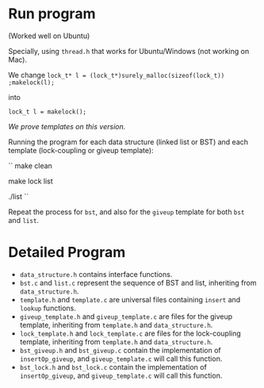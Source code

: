 # Run program 
(Worked well on Ubuntu)

Specially, using `thread.h` that works for Ubuntu/Windows (not working on Mac). 

We change
`lock_t* l = (lock_t*)surely_malloc(sizeof(lock_t)) ;makelock(l); `

into 

`lock_t l = makelock();`

*We prove templates on this version.*

Running the program for each data structure (linked list or BST) and each template (lock-coupling or giveup template):

``
make clean 

make lock list 

./list
``

Repeat the process for `bst`, and also for the `giveup` template for both `bst` and `list`.

# Detailed Program

- `data_structure.h` contains interface functions.
- `bst.c` and `list.c` represent the sequence of BST and list, inheriting from `data_structure.h`.
- `template.h` and `template.c` are universal files containing `insert` and `lookup` functions.
- `giveup_template.h` and `giveup_template.c` are files for the giveup template, inheriting from `template.h` and `data_structure.h`.
- `lock_template.h` and `lock_template.c` are files for the lock-coupling template, inheriting from `template.h` and `data_structure.h`.
- `bst_giveup.h` and `bst_giveup.c` contain the implementation of `insertOp_giveup`, and `giveup_template.c` will call this function.
- `bst_lock.h` and `bst_lock.c` contain the implementation of `insertOp_giveup`, and `giveup_template.c` will call this function.
